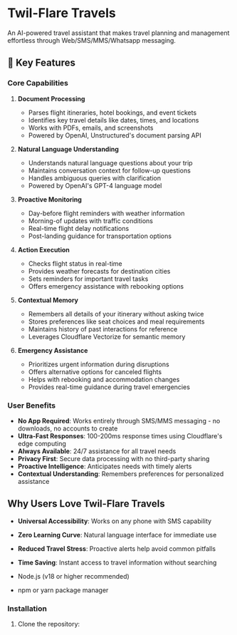 # Twil-Flare Travels

An AI-powered travel assistant that makes travel planning and management effortless through Web/SMS/MMS/Whatsapp messaging.

## 🌟 Key Features

### Core Capabilities

1. **Document Processing**
   - Parses flight itineraries, hotel bookings, and event tickets
   - Identifies key travel details like dates, times, and locations
   - Works with PDFs, emails, and screenshots
   - Powered by OpenAI, Unstructured's document parsing API

2. **Natural Language Understanding**
   - Understands natural language questions about your trip
   - Maintains conversation context for follow-up questions
   - Handles ambiguous queries with clarification
   - Powered by OpenAI's GPT-4 language model

3. **Proactive Monitoring**
   - Day-before flight reminders with weather information
   - Morning-of updates with traffic conditions
   - Real-time flight delay notifications
   - Post-landing guidance for transportation options

4. **Action Execution**
   - Checks flight status in real-time
   - Provides weather forecasts for destination cities
   - Sets reminders for important travel tasks
   - Offers emergency assistance with rebooking options

5. **Contextual Memory**
   - Remembers all details of your itinerary without asking twice
   - Stores preferences like seat choices and meal requirements
   - Maintains history of past interactions for reference
   - Leverages Cloudflare Vectorize for semantic memory

6. **Emergency Assistance**
   - Prioritizes urgent information during disruptions
   - Offers alternative options for canceled flights
   - Helps with rebooking and accommodation changes
   - Provides real-time guidance during travel emergencies

### User Benefits

- **No App Required**: Works entirely through SMS/MMS messaging - no downloads, no accounts to create
- **Ultra-Fast Responses**: 100-200ms response times using Cloudflare's edge computing
- **Always Available**: 24/7 assistance for all travel needs
- **Privacy First**: Secure data processing with no third-party sharing
- **Proactive Intelligence**: Anticipates needs with timely alerts
- **Contextual Understanding**: Remembers preferences for personalized assistance

## Why Users Love Twil-Flare Travels

- **Universal Accessibility**: Works on any phone with SMS capability
- **Zero Learning Curve**: Natural language interface for immediate use
- **Reduced Travel Stress**: Proactive alerts help avoid common pitfalls
- **Time Saving**: Instant access to travel information without searching



- Node.js (v18 or higher recommended)
- npm or yarn package manager

### Installation

1. Clone the repository:
